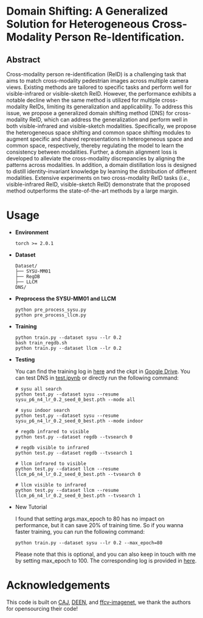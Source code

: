 # Domain Shifting: A Generalized Solution for Heterogeneous Cross-Modality Person Re-Identification.
## Abstract

Cross-modality person re-identification (ReID) is a challenging task that aims to match cross-modality pedestrian images across multiple camera views. Existing methods are tailored to specific tasks and perform well for visible-infrared or visible-sketch ReID. However, the performance exhibits a notable decline when the same method is utilized for multiple cross-modality ReIDs, limiting its generalization and applicability. To address this issue, we propose a generalized domain shifting method (DNS) for cross-modality ReID, which can address the generalization and perform well in both visible-infrared and visible-sketch modalities. Specifically, we propose the heterogeneous space shifting and common space shifting modules to augment specific and shared representations in heterogeneous space and common space, respectively, thereby regulating the model to learn the consistency between modalities. Further, a domain alignment loss is developed to alleviate the cross-modality discrepancies by aligning the patterns across modalities. In addition, a domain distillation loss is designed to distill identity-invariant knowledge by learning the distribution of different modalities. Extensive experiments on two cross-modality ReID tasks (*i.e.*, visible-infrared ReID, visible-sketch ReID) demonstrate that the proposed method outperforms the state-of-the-art methods by a large margin.

# Usage

* **Environment**

  ```
  torch >= 2.0.1
  ```

* **Dataset**

  ```
  Dataset/
  ├── SYSU-MM01
  ├── RegDB
  ├── LLCM
  DNS/
  ```

* **Preprocess the SYSU-MM01 and LLCM**

  ```
  python pre_process_sysu.py
  python pre_process_llcm.py
  ```

* **Training**

  ```
  python train.py --dataset sysu --lr 0.2
  bash train_regdb.sh
  python train.py --dataset llcm --lr 0.2 
  ```

* **Testing**

  You can find the training log in [here](./log/) and the ckpt in [Google Drive](https://drive.google.com/file/d/18zdq4Ohit84h7khsnLq7MWUoMRQfajp6/view?usp=drive_link).  You can test DNS in [test.ipynb](./test.ipynb) or directly run the following command:

  ```
  # sysu all search
  python test.py --dataset sysu --resume sysu_p6_n4_lr_0.2_seed_0_best.pth --mode all
  
  # sysu indoor search
  python test.py --dataset sysu --resume sysu_p6_n4_lr_0.2_seed_0_best.pth --mode indoor
  
  # regdb infrared to visible
  python test.py --dataset regdb --tvsearch 0
  
  # regdb visible to infrared
  python test.py --dataset regdb --tvsearch 1
  
  # llcm infrared to visible
  python test.py --dataset llcm --resume llcm_p6_n4_lr_0.2_seed_0_best.pth --tvsearch 0
  
  # llcm visible to infrared
  python test.py --dataset llcm --resume llcm_p6_n4_lr_0.2_seed_0_best.pth --tvsearch 1
  ```

* New Tutorial

  I found that setting args.max_epoch to 80 has no impact on performance, but it can save 20% of training time. So if you wanna faster training, you can run the following command:

  ```
  python train.py --dataset sysu --lr 0.2 --max_epoch=80
  ```

  Please note that this is optional, and you can also keep in touch with me by setting max_epoch to 100. The corresponding log is provided in [here](./log/sysu_p6_n4_lr_0.2_seed_0_epoch80&150.log).

# Acknowledgements

This code is built on [CAJ](https://github.com/mangye16/Cross-Modal-Re-ID-baseline/tree/master/ICCV21_CAJ), [DEEN](https://github.com/ZYK100/LLCM), and [ffcv-imagenet](https://github.com/libffcv/ffcv-imagenet), we thank the authors for opensourcing their code!
